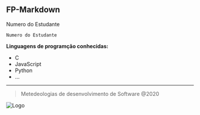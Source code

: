 **FP-Markdown**
---
Numero do Estudante

`Numero do Estudante`

**Linguagens de programção conhecidas:**

- C
- JavaScript
- Python
- ...
---
> Metedeologias de desenvolvimento de Software @2020

![Logo][1]

[1]:
https://www.ipleiria.pt/wp-content/themes/ipleiria/img/logo_ipl_header.png